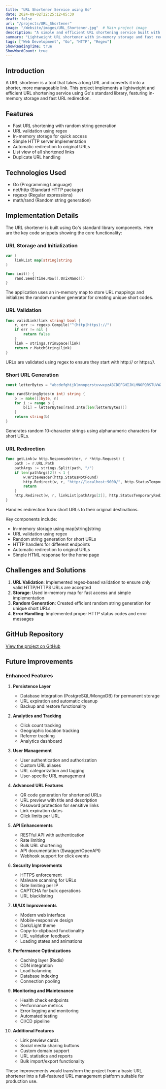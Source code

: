 ```yaml
---
title: "URL Shortener Service using Go"
date: 2024-09-02T22:25:12+05:30
draft: false
url: "/projects/URL_Shortener"
image: "/Website/images/URL_Shortener.jpg"  # Main project image
description: "A simple and efficient URL shortening service built with Go"
summary: "Lightweight URL shortener with in-memory storage and fast redirection"
tags: ["Web Development", "Go", "HTTP", "Regex"]
ShowReadingTime: true
ShowWordCount: true
---
```


## Introduction

A URL shortener is a tool that takes a long URL and converts it into a shorter, more manageable link. This project implements a lightweight and efficient URL shortening service using Go's standard library, featuring in-memory storage and fast URL redirection.

## Features

- Fast URL shortening with random string generation
- URL validation using regex
- In-memory storage for quick access
- Simple HTTP server implementation
- Automatic redirection to original URLs
- List view of all shortened links
- Duplicate URL handling

## Technologies Used

- Go (Programming Language)
- net/http (Standard HTTP package)
- regexp (Regular expressions)
- math/rand (Random string generation)

## Implementation Details

The URL shortener is built using Go's standard library components. Here are the key code snippets showing the core functionality:

### URL Storage and Initialization
```go
var (
    linkList map[string]string
)

func init() {
    rand.Seed(time.Now().UnixNano())
}
```
The application uses an in-memory map to store URL mappings and initializes the random number generator for creating unique short codes.

### URL Validation
```go
func validLink(link string) bool {
    r, err := regexp.Compile("^(http|https)://")
    if err != nil {
        return false
    }
    link = strings.TrimSpace(link)
    return r.MatchString(link)
}
```
URLs are validated using regex to ensure they start with http:// or https://.

### Short URL Generation
```go
const letterBytes = "abcdefghijklmnopqrstuvwxyzABCDEFGHIJKLMNOPQRSTUVWXYZ"

func randStringBytes(n int) string {
    b := make([]byte, n)
    for i := range b {
        b[i] = letterBytes[rand.Intn(len(letterBytes))]
    }
    return string(b)
}
```
Generates random 10-character strings using alphanumeric characters for short URLs.

### URL Redirection
```go
func getLink(w http.ResponseWriter, r *http.Request) {
    path := r.URL.Path
    pathArgs := strings.Split(path, "/")
    if len(pathArgs[2]) < 1 {
        w.WriteHeader(http.StatusNotFound)
        http.Redirect(w, r, "http://localhost:9000/", http.StatusTemporaryRedirect)
        return
    }
    http.Redirect(w, r, linkList[pathArgs[2]], http.StatusTemporaryRedirect)
}
```
Handles redirection from short URLs to their original destinations.

Key components include:
- In-memory storage using map[string]string
- URL validation using regex
- Random string generation for short URLs
- HTTP handlers for different endpoints
- Automatic redirection to original URLs
- Simple HTML response for the home page

## Challenges and Solutions

1. **URL Validation**: Implemented regex-based validation to ensure only valid HTTP/HTTPS URLs are accepted
2. **Storage**: Used in-memory map for fast access and simple implementation
3. **Random Generation**: Created efficient random string generation for unique short URLs
4. **Error Handling**: Implemented proper HTTP status codes and error messages

## GitHub Repository

[View the project on GitHub](https://github.com/kanand003/URL_Shortener)

## Future Improvements

### Enhanced Features
1. **Persistence Layer**
   - Database integration (PostgreSQL/MongoDB) for permanent storage
   - URL expiration and automatic cleanup
   - Backup and restore functionality

2. **Analytics and Tracking**
   - Click count tracking
   - Geographic location tracking
   - Referrer tracking
   - Analytics dashboard

3. **User Management**
   - User authentication and authorization
   - Custom URL aliases
   - URL categorization and tagging
   - User-specific URL management

4. **Advanced URL Features**
   - QR code generation for shortened URLs
   - URL preview with title and description
   - Password protection for sensitive links
   - Link expiration dates
   - Click limits per URL

5. **API Enhancements**
   - RESTful API with authentication
   - Rate limiting
   - Bulk URL shortening
   - API documentation (Swagger/OpenAPI)
   - Webhook support for click events

6. **Security Improvements**
   - HTTPS enforcement
   - Malware scanning for URLs
   - Rate limiting per IP
   - CAPTCHA for bulk operations
   - URL blacklisting

7. **UI/UX Improvements**
   - Modern web interface
   - Mobile-responsive design
   - Dark/Light theme
   - Copy-to-clipboard functionality
   - URL validation feedback
   - Loading states and animations

8. **Performance Optimizations**
   - Caching layer (Redis)
   - CDN integration
   - Load balancing
   - Database indexing
   - Connection pooling

9. **Monitoring and Maintenance**
   - Health check endpoints
   - Performance metrics
   - Error logging and monitoring
   - Automated testing
   - CI/CD pipeline

10. **Additional Features**
    - Link preview cards
    - Social media sharing buttons
    - Custom domain support
    - URL statistics and reports
    - Bulk import/export functionality

These improvements would transform the project from a basic URL shortener into a full-featured URL management platform suitable for production use.



